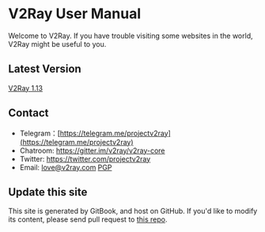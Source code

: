 # V2Ray User Manual

Welcome to V2Ray. If you have trouble visiting some websites in the world, V2Ray might be useful to you.

## Latest Version
[V2Ray 1.13](https://github.com/v2ray/v2ray-core/releases)

## Contact
* Telegram：[https://telegram.me/projectv2ray](https://telegram.me/projectv2ray)
* Chatroom: https://gitter.im/v2ray/v2ray-core
* Twitter: https://twitter.com/projectv2ray
* Email: love@v2ray.com [PGP](chapter_00/pgp.md)

## Update this site
This site is generated by GitBook, and host on GitHub. If you'd like to modify its content, please send pull request to [this repo](https://github.com/v2ray/manual).
